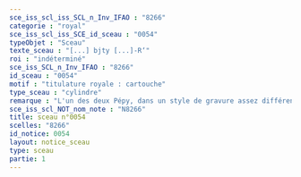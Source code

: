 ```yaml
---
sce_iss_scl_iss_SCL_n_Inv_IFAO : "8266"
categorie : "royal"
sce_iss_scl_iss_SCE_id_sceau : "0054"
typeObjet : "Sceau"
texte_sceau : "[...] bjty [...]-R‘"
roi : "indéterminé"
sce_iss_SCL_n_Inv_IFAO : "8266"
id_sceau : "0054"
motif : "titulature royale : cartouche"
type_sceau : "cylindre"
remarque : "L'un des deux Pépy, dans un style de gravure assez différent des types connus, voisin du sceau 0111, donc probablement Pépy II."
sce_iss_scl_NOT_nom_note : "N8266"
title: sceau n°0054
scelles: "8266"
id_notice: 0054
layout: notice_sceau
type: sceau
partie: 1
---
```

